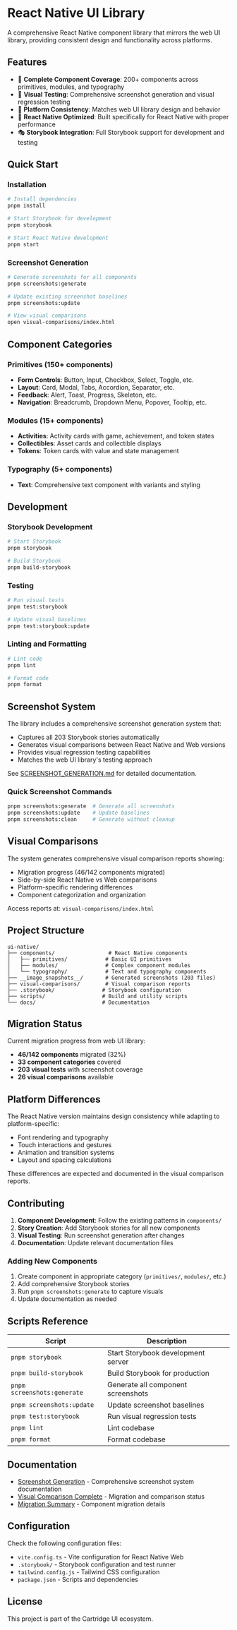 # React Native UI Library

A comprehensive React Native component library that mirrors the web UI library, providing consistent design and functionality across platforms.

## Features

- 🎨 **Complete Component Coverage**: 200+ components across primitives, modules, and typography
- 📸 **Visual Testing**: Comprehensive screenshot generation and visual regression testing
- 🔄 **Platform Consistency**: Matches web UI library design and behavior
- 📱 **React Native Optimized**: Built specifically for React Native with proper performance
- 🎭 **Storybook Integration**: Full Storybook support for development and testing

## Quick Start

### Installation
```bash
# Install dependencies
pnpm install

# Start Storybook for development
pnpm storybook

# Start React Native development
pnpm start
```

### Screenshot Generation
```bash
# Generate screenshots for all components
pnpm screenshots:generate

# Update existing screenshot baselines
pnpm screenshots:update

# View visual comparisons
open visual-comparisons/index.html
```

## Component Categories

### Primitives (150+ components)
- **Form Controls**: Button, Input, Checkbox, Select, Toggle, etc.
- **Layout**: Card, Modal, Tabs, Accordion, Separator, etc.
- **Feedback**: Alert, Toast, Progress, Skeleton, etc.
- **Navigation**: Breadcrumb, Dropdown Menu, Popover, Tooltip, etc.

### Modules (15+ components)
- **Activities**: Activity cards with game, achievement, and token states
- **Collectibles**: Asset cards and collectible displays
- **Tokens**: Token cards with value and state management

### Typography (5+ components)
- **Text**: Comprehensive text component with variants and styling

## Development

### Storybook Development
```bash
# Start Storybook
pnpm storybook

# Build Storybook
pnpm build-storybook
```

### Testing
```bash
# Run visual tests
pnpm test:storybook

# Update visual baselines
pnpm test:storybook:update
```

### Linting and Formatting
```bash
# Lint code
pnpm lint

# Format code
pnpm format
```

## Screenshot System

The library includes a comprehensive screenshot generation system that:

- Captures all 203 Storybook stories automatically
- Generates visual comparisons between React Native and Web versions
- Provides visual regression testing capabilities
- Matches the web UI library's testing approach

See [SCREENSHOT_GENERATION.md](./SCREENSHOT_GENERATION.md) for detailed documentation.

### Quick Screenshot Commands
```bash
pnpm screenshots:generate  # Generate all screenshots
pnpm screenshots:update    # Update baselines
pnpm screenshots:clean     # Generate without cleanup
```

## Visual Comparisons

The system generates comprehensive visual comparison reports showing:
- Migration progress (46/142 components migrated)
- Side-by-side React Native vs Web comparisons
- Platform-specific rendering differences
- Component categorization and organization

Access reports at: `visual-comparisons/index.html`

## Project Structure

```
ui-native/
├── components/                 # React Native components
│   ├── primitives/            # Basic UI primitives
│   ├── modules/               # Complex component modules
│   └── typography/            # Text and typography components
├── __image_snapshots__/       # Generated screenshots (203 files)
├── visual-comparisons/        # Visual comparison reports
├── .storybook/               # Storybook configuration
├── scripts/                  # Build and utility scripts
└── docs/                     # Documentation
```

## Migration Status

Current migration progress from web UI library:
- **46/142 components** migrated (32%)
- **33 component categories** covered
- **203 visual tests** with screenshot coverage
- **26 visual comparisons** available

## Platform Differences

The React Native version maintains design consistency while adapting to platform-specific:
- Font rendering and typography
- Touch interactions and gestures
- Animation and transition systems
- Layout and spacing calculations

These differences are expected and documented in the visual comparison reports.

## Contributing

1. **Component Development**: Follow the existing patterns in `components/`
2. **Story Creation**: Add Storybook stories for all new components
3. **Visual Testing**: Run screenshot generation after changes
4. **Documentation**: Update relevant documentation files

### Adding New Components
1. Create component in appropriate category (`primitives/`, `modules/`, etc.)
2. Add comprehensive Storybook stories
3. Run `pnpm screenshots:generate` to capture visuals
4. Update documentation as needed

## Scripts Reference

| Script | Description |
|--------|-------------|
| `pnpm storybook` | Start Storybook development server |
| `pnpm build-storybook` | Build Storybook for production |
| `pnpm screenshots:generate` | Generate all component screenshots |
| `pnpm screenshots:update` | Update screenshot baselines |
| `pnpm test:storybook` | Run visual regression tests |
| `pnpm lint` | Lint codebase |
| `pnpm format` | Format codebase |

## Documentation

- [Screenshot Generation](./SCREENSHOT_GENERATION.md) - Comprehensive screenshot system documentation
- [Visual Comparison Complete](./VISUAL_COMPARISON_COMPLETE.md) - Migration and comparison status
- [Migration Summary](./MIGRATION_SUMMARY.md) - Component migration details

## Configuration

Check the following configuration files:
- `vite.config.ts` - Vite configuration for React Native Web
- `.storybook/` - Storybook configuration and test runner
- `tailwind.config.js` - Tailwind CSS configuration
- `package.json` - Scripts and dependencies

## License

This project is part of the Cartridge UI ecosystem.
